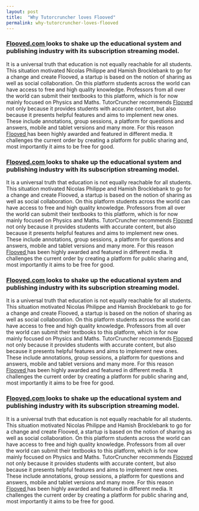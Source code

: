 ```yaml
---
layout: post
title:  "Why Tutorcruncher loves Flooved"
permalink: why-tutorcruncher-loves-flooved
---
```

### [ Flooved.com ](http://www.flooved.com/) looks to shake up the educational system and publishing industry with its subscription streaming model.

 It is a universal truth that education is not equally reachable for all students. This situation motivated Nicolas Philippe and Hamish Brocklebank to go for a change and create Flooved, a startup is based on the notion of sharing as well as social collaboration. On this platform students across the world can have access to free and high quality knowledge. Professors from all over the world can submit their textbooks to this platform, which is for now mainly focused on Physics and Maths. TutorCruncher recommends [ Flooved ](http://www.flooved.com/) not only because it provides students with accurate content, but also because it presents helpful features and aims to implement new ones. These include annotations, group sessions, a platform for questions and answers, mobile and tablet versions and many more. For this reason [ Flooved ](http://www.flooved.com/) has been highly awarded and featured in different media. It challenges the current order by creating a platform for public sharing and, most importantly it aims to be free for good. 



### [ Flooved.com ](http://www.flooved.com/) looks to shake up the educational system and publishing industry with its subscription streaming model.

 It is a universal truth that education is not equally reachable for all students. This situation motivated Nicolas Philippe and Hamish Brocklebank to go for a change and create Flooved, a startup is based on the notion of sharing as well as social collaboration. On this platform students across the world can have access to free and high quality knowledge. Professors from all over the world can submit their textbooks to this platform, which is for now mainly focused on Physics and Maths. TutorCruncher recommends [ Flooved ](http://www.flooved.com/) not only because it provides students with accurate content, but also because it presents helpful features and aims to implement new ones. These include annotations, group sessions, a platform for questions and answers, mobile and tablet versions and many more. For this reason [ Flooved ](http://www.flooved.com/) has been highly awarded and featured in different media. It challenges the current order by creating a platform for public sharing and, most importantly it aims to be free for good. 



### [ Flooved.com ](http://www.flooved.com/) looks to shake up the educational system and publishing industry with its subscription streaming model.

 It is a universal truth that education is not equally reachable for all students. This situation motivated Nicolas Philippe and Hamish Brocklebank to go for a change and create Flooved, a startup is based on the notion of sharing as well as social collaboration. On this platform students across the world can have access to free and high quality knowledge. Professors from all over the world can submit their textbooks to this platform, which is for now mainly focused on Physics and Maths. TutorCruncher recommends [ Flooved ](http://www.flooved.com/) not only because it provides students with accurate content, but also because it presents helpful features and aims to implement new ones. These include annotations, group sessions, a platform for questions and answers, mobile and tablet versions and many more. For this reason [ Flooved ](http://www.flooved.com/) has been highly awarded and featured in different media. It challenges the current order by creating a platform for public sharing and, most importantly it aims to be free for good. 



### [ Flooved.com ](http://www.flooved.com/) looks to shake up the educational system and publishing industry with its subscription streaming model.

 It is a universal truth that education is not equally reachable for all students. This situation motivated Nicolas Philippe and Hamish Brocklebank to go for a change and create Flooved, a startup is based on the notion of sharing as well as social collaboration. On this platform students across the world can have access to free and high quality knowledge. Professors from all over the world can submit their textbooks to this platform, which is for now mainly focused on Physics and Maths. TutorCruncher recommends [ Flooved ](http://www.flooved.com/) not only because it provides students with accurate content, but also because it presents helpful features and aims to implement new ones. These include annotations, group sessions, a platform for questions and answers, mobile and tablet versions and many more. For this reason [ Flooved ](http://www.flooved.com/) has been highly awarded and featured in different media. It challenges the current order by creating a platform for public sharing and, most importantly it aims to be free for good.
